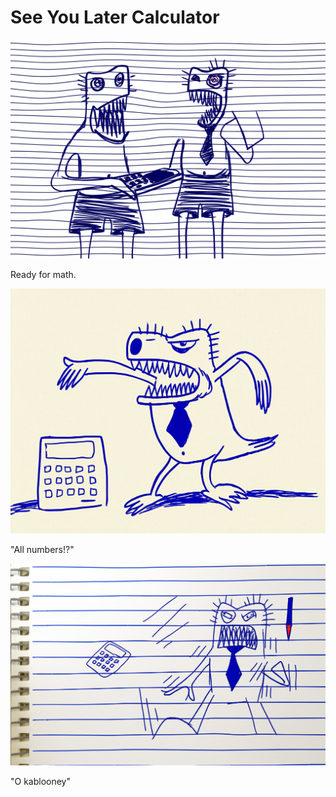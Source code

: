 # See You Later Calculator

![Garrey Goosey holds a calculator, ready to press buttons.](calculator-1.png)

Ready for math.

![Garrey Goosey squints at the calculator display showing a nonsensical result.](calculator-2.png)

"All numbers!?"

![Garrey Goosey throws the calculator away in anger.](calculator-3.png)

"O kablooney"